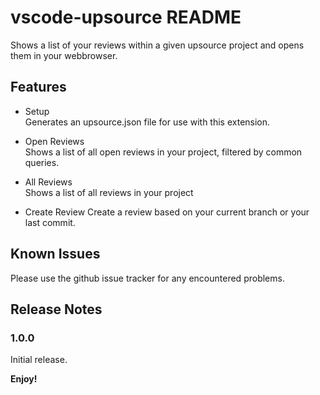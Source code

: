 # vscode-upsource README

Shows a list of your reviews within a given upsource project and opens them in your webbrowser.

## Features

- Setup  
Generates an upsource.json file for use with this extension.

- Open Reviews  
Shows a list of all open reviews in your project, filtered by common queries.

- All Reviews  
Shows a list of all reviews in your project

- Create Review
Create a review based on your current branch or your last commit.

## Known Issues

Please use the github issue tracker for any encountered problems.

## Release Notes

### 1.0.0

Initial release.

**Enjoy!**